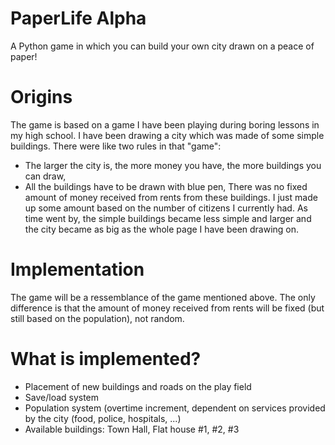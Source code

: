 # PaperLife Alpha
A Python game in which you can build your own city drawn on a peace of paper!

# Origins
The game is based on a game I have been playing during boring lessons in my high school. I have been drawing a city which was made of some simple buildings. There were like two rules in that "game":
* The larger the city is, the more money you have, the more buildings you can draw,
* All the buildings have to be drawn with blue pen,
There was no fixed amount of money received from rents from these buildings. I just made up some amount based on the number of 
citizens I currently had. As time went by, the simple buildings became less simple and larger and the city became as big as the whole page I have been drawing on.

# Implementation
The game will be a ressemblance of the game mentioned above. The only difference is that the amount of money received from rents will be fixed (but still based on the population), not random.

# What is implemented?
* Placement of new buildings and roads on the play field
* Save/load system
* Population system (overtime increment, dependent on services provided by the city (food, police, hospitals, ...)
* Available buildings: Town Hall, Flat house #1, #2, #3
